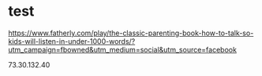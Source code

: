 # test
https://www.fatherly.com/play/the-classic-parenting-book-how-to-talk-so-kids-will-listen-in-under-1000-words/?utm_campaign=fbowned&utm_medium=social&utm_source=facebook

73.30.132.40